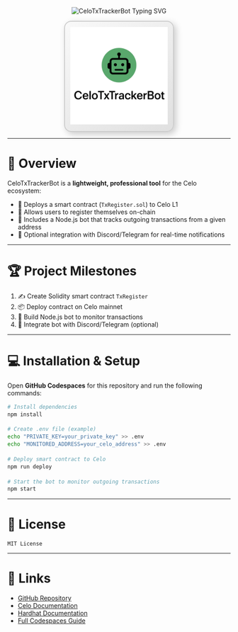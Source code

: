 <!-- Typing effect for project name -->
<p align="center">
  <img src="https://readme-typing-svg.herokuapp.com?font=Courier+Prime&weight=700&size=48&pause=800&color=32CD32&center=true&vCenter=true&width=600&lines=CeloTxTrackerBot" alt="CeloTxTrackerBot Typing SVG" />
</p>

<!-- Logo with shadow and rounded border -->
<p align="center">
  <span style="display: inline-block; border: 2px solid #ccc; padding: 12px; border-radius: 16px; background: linear-gradient(145deg, #f9f9f9, #e0e0e0); box-shadow: 5px 5px 15px rgba(0,0,0,0.2);">
    <img src="assets/logo.png" alt="CeloTxTrackerBot Logo" width="220"/>
  </span>
</p>

---

# 📖 Overview

CeloTxTrackerBot is a **lightweight, professional tool** for the Celo ecosystem:

- 🚀 Deploys a smart contract (`TxRegister.sol`) to Celo L1  
- 🔗 Allows users to register themselves on-chain  
- 🤖 Includes a Node.js bot that tracks outgoing transactions from a given address  
- 🔔 Optional integration with Discord/Telegram for real-time notifications  

---

# 🏆 Project Milestones

1. ✍️ Create Solidity smart contract `TxRegister`  
2. 📦 Deploy contract on Celo mainnet  
3. 🤖 Build Node.js bot to monitor transactions  
4. 🔔 Integrate bot with Discord/Telegram (optional)  

---

# 💻 Installation & Setup

Open **GitHub Codespaces** for this repository and run the following commands:

```bash
# Install dependencies
npm install

# Create .env file (example)
echo "PRIVATE_KEY=your_private_key" >> .env
echo "MONITORED_ADDRESS=your_celo_address" >> .env

# Deploy smart contract to Celo
npm run deploy

# Start the bot to monitor outgoing transactions
npm start
```

---

# 📜 License

```text
MIT License
```

---

# 🔗 Links

- [GitHub Repository](https://github.com/Mystique85/CeloTxTrackerBot)  
- [Celo Documentation](https://docs.celo.org/)  
- [Hardhat Documentation](https://hardhat.org/)  
- [Full Codespaces Guide](CODESPACES_GUIDE.md)
